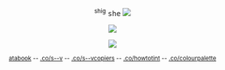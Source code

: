  <p align="center"

<br> ㅤ  <br> ㅤ  <br>  ㅤ  <br>  ㅤ  <br>  ㅤ  <br>   ㅤ  <br> 

 <p align="center"

 <sup>shig</sup> <kbd>she</kbd> <img src="https://enchantments.carrd.co/assets/images/gallery06/b1b181cd.gif?v=976bb919"/>
</p>
 <p align="center">
<img src="https://64.media.tumblr.com/9bb6ad2b41b2ca8bd4083caaa9afda74/7fbf3281a4714bc7-8d/s100x200/03b667657a67250f17c074261c4bb6aa0467b17a.gifv" />
 </p>
 <p align="center"

![](https://komarev.com/ghpvc/?username=nightwlng&color=020203&label=🦴)

 <p align="center"

<sup>[atabook](https://planetlord.atabook.org) -- [.co/s--v](https://rentry.co/s--v) -- [.co/s--vcopiers](https://rentry.co/s--vcopiers) -- [.co/howtotint](https://rentry.co/howtotint) -- [.co/colourpalette](https://rentry.co/colourpalette) <br> </sup>

<br> ㅤ  <br> ㅤ  <br>  ㅤ  <br>  ㅤ  <br>  ㅤ  <br>   ㅤ  <br> 

 
</p>
